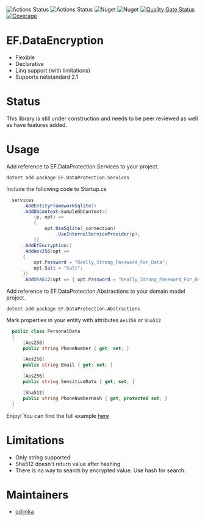![Actions Status](https://github.com/qdimka/EntityFramework.DataProtection/workflows/build/badge.svg)
![Actions Status](https://github.com/qdimka/EntityFramework.DataProtection/workflows/release/badge.svg)
![Nuget](https://img.shields.io/nuget/v/EF.DataProtection.Core)
![Nuget](https://img.shields.io/nuget/dt/EF.DataProtection.Core)
[![Quality Gate Status](https://sonarcloud.io/api/project_badges/measure?project=smarthead_EntityFramework.DataProtection&metric=alert_status)](https://sonarcloud.io/dashboard?id=smarthead_EntityFramework.DataProtection)
[![Coverage](https://sonarcloud.io/api/project_badges/measure?project=smarthead_EntityFramework.DataProtection&metric=coverage)](https://sonarcloud.io/dashboard?id=smarthead_EntityFramework.DataProtection)

# EF.DataEncryption
+ Flexible
+ Declarative
+ Linq support (with limitations)
+ Supports netstandard 2.1

# Status
This library is still under construction and needs to be peer reviewed as well as have features added.

# Usage

Add reference to EF.DataProtection.Services to your project.

```
dotnet add package EF.DataProtection.Services
```

Include the following code to Startup.cs

```csharp
  services
      .AddEntityFrameworkSqlite()
      .AddDbContext<SampleDbContext>(
          (p, opt) =>
          {
              opt.UseSqlite(_connection)
                  .UseInternalServiceProvider(p);
          })
      .AddEfEncryption()
      .AddAes256(opt =>
      {
          opt.Password = "Really_Strong_Password_For_Data";
          opt.Salt = "Salt";
      })
      .AddSha512(opt => { opt.Password = "Really_Strong_Password_For_Data"; });
```

Add reference to EF.DataProtection.Abstractions to your domain model project.

```
dotnet add package EF.DataProtection.Abstractions
```
Mark properties in your entity with attributes `Aes256` or `Sha512`

```csharp
  public class PersonalData
  {
      [Aes256]
      public string PhoneNumber { get; set; }

      [Aes256]
      public string Email { get; set; }

      [Aes256]
      public string SensitiveData { get; set; }

      [Sha512]
      public string PhoneNumberHash { get; protected set; }
  }
```

Enjoy! 
You can find the full example [here](https://github.com/qdimka/EntityFramework.DataProtection/tree/master/src/EF.DataProtection.Sample)


# Limitations
+ Only string supported
+ Sha512 doesn`t return value after hashing
+ There is no way to search by encrypted value. Use hash for search.

# Maintainers
+ [qdimka](https://github.com/qdimka)
